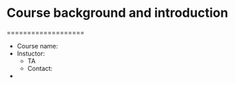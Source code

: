# Course background and introduction
===================

* Course name:
* Instuctor:
	* TA
	* Contact:
* 



```{tableofcontents}
```

